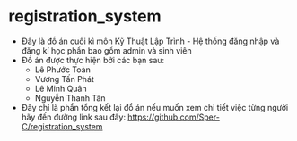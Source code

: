 # registration_system
- Đây là đồ án cuối kì môn Kỹ Thuật Lập Trình - Hệ thống đăng nhập và đăng kí học phần bao gồm admin và sinh viên
- Đồ án được thực hiện bởi các bạn sau:
  + Lê Phước Toàn
  + Vương Tấn Phát
  + Lê Minh Quân
  + Nguyễn Thanh Tân
- Đây chỉ là phần tổng kết lại đồ án nếu muốn xem chi tiết việc từng người hãy đến đường link sau đây: https://github.com/Sper-C/registration_system

